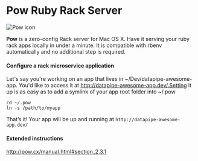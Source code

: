 # Pow Ruby Rack Server

![Pow icon](http://pow.cx/images/logo-pow.png)

**Pow** is a zero-config Rack server for Mac OS X. Have it serving your ruby rack apps locally in under a minute. It is compatible with rbenv automatically and no additional step is required.


#### Configure a rack microservice application
Let's say you're working on an app that lives in ~/Dev/datapipe-awesome-app. You'd like to access it at http://datapipe-awesome-app.dev/.Setting it up is as easy as
to add a symlink of your app root folder into ~/.pow

```
cd ~/.pow
ln -s /path/to/myapp
```
That’s it! Your app will be up and running at ```http://datapipe-awesome-app.dev/```

#### Extended instructions
<http://pow.cx/manual.html#section_2.3.1>
